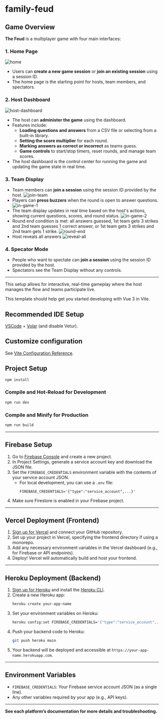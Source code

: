 # family-feud

## Game Overview

**The Feud** is a multiplayer game with four main interfaces:

### 1. Home Page

![home](https://github.com/user-attachments/assets/fad93376-0705-4140-bffd-216a9ba7f5e3)

- Users can **create a new game session** or **join an existing session** using a session ID.
- The home page is the starting point for hosts, team members, and spectators.

### 2. Host Dashboard

![host-dashboard](https://github.com/user-attachments/assets/63ee3155-717d-40a7-80a3-e53a8edd4796)

- The host can **administer the game** using the dashboard.
- Features include:
  - **Loading questions and answers** from a CSV file or selecting from a built-in library.
  - **Setting the score multiplier** for each round.
  - **Marking answers as correct or incorrect** as teams guess.
  - **Game controls** to start/stop timers, reset rounds, and manage team scores.
- The host dashboard is the control center for running the game and updating the game state in real time.

### 3. Team Display

- Team members can **join a session** using the session ID provided by the host.
![join-team](https://github.com/user-attachments/assets/fd5ae385-88b6-42c0-8c94-fa9d8b2f2d2b)
- Players can **press buzzers** when the round is open to answer questions.
![in-game-1](https://github.com/user-attachments/assets/429b85d1-9b52-4056-9688-1a3b638cd40d)
- The team display updates in real time based on the host's actions, showing current questions, scores, and round status.
![in-game-2](https://github.com/user-attachments/assets/85e456f1-5ccf-4e39-a3c0-7206e32dc038)
- Round end condition is met: all answers guessed, 1st team gets 3 strikes and 2nd team guesses 1 correct answer, or 1st team gets 3 strikes and 2nd team gets 1 strike.
![round-end](https://github.com/user-attachments/assets/6ef9d5b5-396f-40e7-876f-88c7fe6daf88)
- Host reveals all answers
![reveal-all](https://github.com/user-attachments/assets/0e57855d-baeb-4b65-9010-ca7f46495b41)

### 4. Specator Mode

- People who want to spectate can **join a session** using the session ID provided by the host.
- Spectators see the Team Display without any controls.

---

This setup allows for interactive, real-time gameplay where the host manages the flow and teams participate live.

This template should help get you started developing with Vue 3 in Vite.

## Recommended IDE Setup

[VSCode](https://code.visualstudio.com/) + [Volar](https://marketplace.visualstudio.com/items?itemName=Vue.volar) (and disable Vetur).

## Customize configuration

See [Vite Configuration Reference](https://vite.dev/config/).

## Project Setup

```sh
npm install
```

### Compile and Hot-Reload for Development

```sh
npm run dev
```

### Compile and Minify for Production

```sh
npm run build
```

---

## Firebase Setup

1. Go to [Firebase Console](https://console.firebase.google.com/) and create a new project.
2. In Project Settings, generate a service account key and download the JSON file.
3. Set the `FIREBASE_CREDENTIALS` environment variable with the contents of your service account JSON.
   - For local development, you can use a `.env` file:
     ```
     FIREBASE_CREDENTIALS='{"type":"service_account",...}'
     ```
4. Make sure Firestore is enabled in your Firebase project.

---

## Vercel Deployment (Frontend)

1. [Sign up for Vercel](https://vercel.com/) and connect your GitHub repository.
2. Set up your project in Vercel, specifying the frontend directory if using a monorepo.
3. Add any necessary environment variables in the Vercel dashboard (e.g., for Firebase or API endpoints).
4. Deploy! Vercel will automatically build and host your frontend.

---

## Heroku Deployment (Backend)

1. [Sign up for Heroku](https://heroku.com/) and install the [Heroku CLI](https://devcenter.heroku.com/articles/heroku-cli).
2. Create a new Heroku app:
   ```sh
   heroku create your-app-name
   ```
3. Set your environment variables on Heroku:
   ```sh
   heroku config:set FIREBASE_CREDENTIALS='{"type":"service_account",...}'
   ```
4. Push your backend code to Heroku:
   ```sh
   git push heroku main
   ```
5. Your backend will be deployed and accessible at `https://your-app-name.herokuapp.com`.

---

## Environment Variables

- `FIREBASE_CREDENTIALS`: Your Firebase service account JSON (as a single line).
- Any other variables required by your app (e.g., API keys).

---

**See each platform’s documentation for more details and troubleshooting.**

